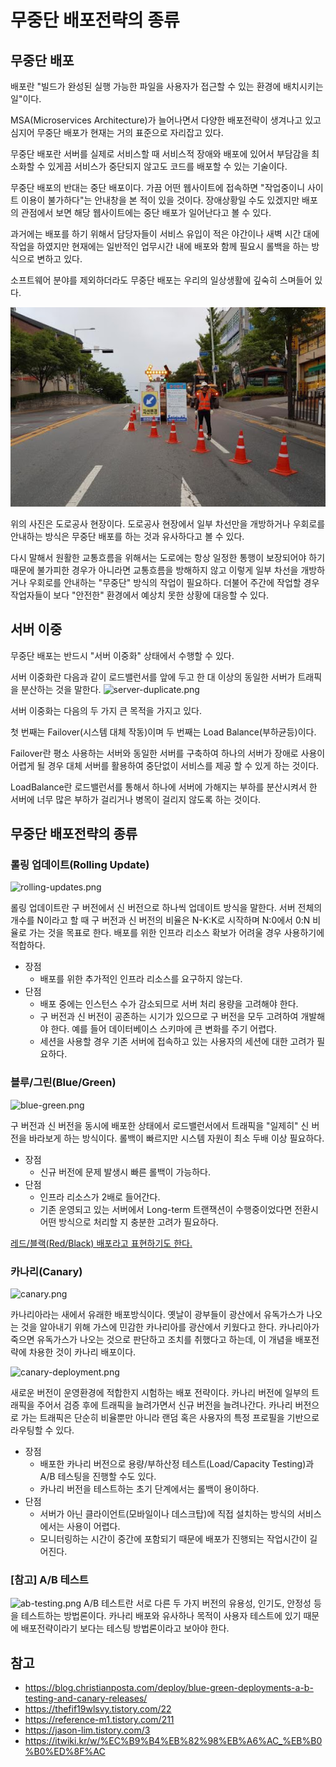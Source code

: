 # 무중단 배포전략의 종류

## 무중단 배포

배포란 "빌드가 완성된 실행 가능한 파일을 사용자가 접근할 수 있는 환경에 배치시키는 일"이다.

MSA(Microservices Architecture)가 늘어나면서 다양한 배포전략이 생겨나고 있고 심지어 무중단 배포가 현재는 거의 표준으로 자리잡고 있다.

무중단 배포란 서버를 실제로 서비스할 때 서비스적 장애와 배포에 있어서 부담감을 최소화할 수 있게끔 서비스가 중단되지 않고도 코드를 배포할 수 있는 기술이다.

무중단 배포의 반대는 중단 배포이다. 가끔 어떤 웹사이트에 접속하면 "작업중이니 사이트 이용이 불가하다"는 안내창을 본 적이 있을 것이다. 장애상황일 수도 있겠지만 배포의 관점에서 보면 해당 웹사이트에는 중단 배포가 일어난다고 볼 수 있다.

과거에는 배포를 하기 위해서 담당자들이 서비스 유입이 적은 야간이나 새벽 시간 대에 작업을 하였지만 현재에는 일반적인 업무시간 내에 배포와 함께 필요시 롤백을 하는 방식으로 변하고 있다.

소프트웨어 분야를 제외하더라도 무중단 배포는 우리의 일상생활에 깊숙히 스며들어 있다.

![road-construction.jpg](images/road-construction.jpg)

위의 사진은 도로공사 현장이다. 도로공사 현장에서 일부 차선만을 개방하거나 우회로를 안내하는 방식은 무중단 배포를 하는 것과 유사하다고 볼 수 있다. 

다시 말해서 원활한 교통흐름을 위해서는 도로에는 항상 일정한 통행이 보장되어야 하기 때문에 불가피한 경우가 아니라면 교통흐름을 방해하지 않고 이렇게 일부 차선을 개방하거나 우회로를 안내하는 "무중단" 방식의 작업이 필요하다. 더불어 주간에 작업할 경우 작업자들이 보다 "안전한" 환경에서 예상치 못한 상황에 대응할 수 있다.

## 서버 이중

무중단 배포는 반드시 "서버 이중화" 상태에서 수행할 수 있다.

서버 이중화란 다음과 같이 로드밸런서를 앞에 두고 한 대 이상의 동일한 서버가 트래픽을 분산하는 것을 말한다.
![server-duplicate.png](https://img1.daumcdn.net/thumb/R800x0/?scode=mtistory2&fname=https%3A%2F%2Ft1.daumcdn.net%2Fcfile%2Ftistory%2F2332684E583157AD06)

서버 이중화는 다음의 두 가지 큰 목적을 가지고 있다.

첫 번째는 Failover(시스템 대체 작동)이며 두 번째는 Load Balance(부하균등)이다.

Failover란 평소 사용하는 서버와 동일한 서버를 구축하여 하나의 서버가 장애로 사용이 어렵게 될 경우 대체 서버를 활용하여 중단없이 서비스를 제공 할 수 있게 하는 것이다.

LoadBalance란 로드밸런서를 통해서 하나에 서버에 가해지는 부하를 분산시켜서 한 서버에 너무 많은 부하가 걸리거나 병목이 걸리지 않도록 하는 것이다.

## 무중단 배포전략의 종류
### 롤링 업데이트(Rolling Update)
![rolling-updates.png](https://t1.daumcdn.net/cfile/tistory/99143F435C87397A09)

롤링 업데이트란 구 버전에서 신 버전으로 하나씩 업데이트 방식을 말한다. 서버 전체의 개수를 N이라고 할 때 구 버전과 신 버전의 비율은 N-K:K로 시작하며 N:0에서 0:N 비율로 가는 것을 목표로 한다. 배포를 위한 인프라 리소스 확보가 어려울 경우 사용하기에 적합하다.

- 장점
  - 배포를 위한 추가적인 인프라 리소스를 요구하지 않는다.
- 단점
  - 배포 중에는 인스턴스 수가 감소되므로 서버 처리 용량을 고려해야 한다. 
  - 구 버전과 신 버전이 공존하는 시기가 있으므로 구 버전을 모두 고려하여 개발해야 한다. 예를 들어 데이터베이스 스키마에 큰 변화를 주기 어렵다.
  - 세션을 사용할 경우 기존 서버에 접속하고 있는 사용자의 세션에 대한 고려가 필요하다.


### 블루/그린(Blue/Green) 
![blue-green.png](https://t1.daumcdn.net/cfile/tistory/99A68F4E5C8739470D)

구 버전과 신 버전을 동시에 배포한 상태에서 로드밸런서에서 트래픽을 "일제히" 신 버전을 바라보게 하는 방식이다.
롤백이 빠르지만 시스템 자원이 최소 두배 이상 필요하다.

- 장점
  - 신규 버전에 문제 발생시 빠른 롤백이 가능하다.
- 단점
  - 인프라 리소스가 2배로 들어간다.
  - 기존 운영되고 있는 서버에서 Long-term 트랜잭션이 수행중이었다면 전환시 어떤 방식으로 처리할 지 충분한 고려가 필요하다.
 
[레드/블랙(Red/Black) 배포라고 표현하기도 한다.](https://octopus.com/blog/blue-green-red-black)

### 카나리(Canary)
![canary.png](https://t1.daumcdn.net/cfile/tistory/9946A3495B0DDDB12E)

카나리아라는 새에서 유래한 배포방식이다. 옛날이 광부들이 광산에서 유독가스가 나오는 것을 알아내기 위해 가스에 민감한 카나리아를 광산에서 키웠다고 한다. 카나리아가 죽으면 유독가스가 나오는 것으로 판단하고 조치를 취했다고 하는데, 이 개념을 배포전략에 차용한 것이 카나리 배포이다.

![canary-deployment.png](https://t1.daumcdn.net/cfile/tistory/99E6E74C5C8737EC0E)

새로운 버전이 운영환경에 적합한지 시험하는 배포 전략이다. 카나리 버전에 일부의 트래픽을 주어서 검증 후에 트래픽을 늘려가면서 신규 버전을 늘려나간다. 카나리 버전으로 가는 트래픽은 단순히 비율뿐만 아니라 랜덤 혹은 사용자의 특정 프로필을 기반으로 라우팅할 수 있다.

- 장점
    - 배포한 카나리 버전으로 용량/부하산정 테스트(Load/Capacity Testing)과 A/B 테스팅을 진행할 수도 있다.
    - 카나리 버전을 테스트하는 초기 단계에서는 롤백이 용이하다.
- 단점
    - 서버가 아닌 클라이언트(모바일이나 데스크탑)에 직접 설치하는 방식의 서비스에서는 사용이 어렵다.
    - 모니터링하는 시간이 중간에 포함되기 때문에 배포가 진행되는 작업시간이 길어진다.


### [참고] A/B 테스트 
![ab-testing.png](https://t1.daumcdn.net/cfile/tistory/993F14395A92BE330A) 
A/B 테스트란 서로 다른 두 가지 버전의 유용성, 인기도, 안정성 등을 테스트하는 방법론이다. 카나리 배포와 유사하나 목적이 사용자 테스트에 있기 때문에 배포전략이라기 보다는 테스팅 방법론이라고 보아야 한다.

## 참고
- https://blog.christianposta.com/deploy/blue-green-deployments-a-b-testing-and-canary-releases/
- https://thefif19wlsvy.tistory.com/22
- https://reference-m1.tistory.com/211
- https://jason-lim.tistory.com/3
- https://itwiki.kr/w/%EC%B9%B4%EB%82%98%EB%A6%AC_%EB%B0%B0%ED%8F%AC

